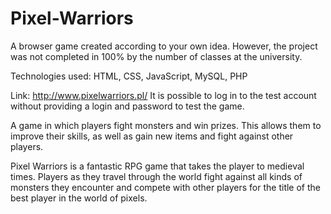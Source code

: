 # Pixel-Warriors
A browser game created according to your own idea. However, the project was not completed in 100% by the number of classes at the university.

Technologies used: HTML, CSS, JavaScript, MySQL, PHP

Link: http://www.pixelwarriors.pl/
It is possible to log in to the test account without providing a login and password to test the game.

A game in which players fight monsters and win prizes. This allows them to improve their skills, as well as gain new items and fight against other players.

Pixel Warriors is a fantastic RPG game that takes the player to medieval times. Players as they travel through the world fight against all kinds of monsters they encounter and compete with other players for the title of the best player in the world of pixels.
